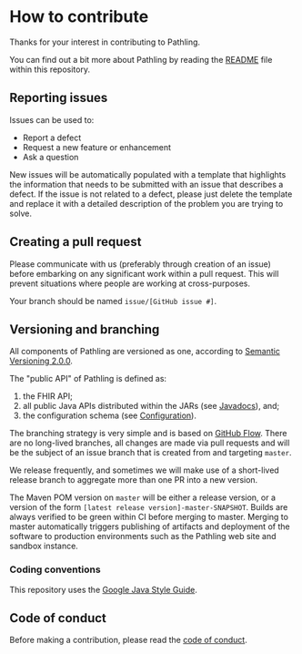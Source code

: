# How to contribute

Thanks for your interest in contributing to Pathling.

You can find out a bit more about Pathling by reading the [README](README.md)
file within this repository.

## Reporting issues

Issues can be used to:

* Report a defect
* Request a new feature or enhancement
* Ask a question

New issues will be automatically populated with a template that highlights the
information that needs to be submitted with an issue that describes a defect. If
the issue is not related to a defect, please just delete the template and
replace it with a detailed description of the problem you are trying to solve.

## Creating a pull request

Please communicate with us (preferably through creation of an issue) before
embarking on any significant work within a pull request. This will prevent
situations where people are working at cross-purposes.

Your branch should be named `issue/[GitHub issue #]`.

## Versioning and branching

All components of Pathling are versioned as one, according to 
[Semantic Versioning 2.0.0](https://semver.org/spec/v2.0.0.html).

The "public API" of Pathling is defined as:

1. the FHIR API;
2. all public Java APIs distributed within the JARs (see 
   [Javadocs](https://pathling.csiro.au/docs/java)), and;
3. the configuration schema (see 
   [Configuration](https://pathling.csiro.au/docs/configuration.html)).

The branching strategy is very simple and is based on 
[GitHub Flow](https://guides.github.com/introduction/flow/). There are no 
long-lived branches, all changes are made via pull requests and will be the 
subject of an issue branch that is created from and targeting `master`.

We release frequently, and sometimes we will make use of a short-lived release 
branch to aggregate more than one PR into a new version.

The Maven POM version on `master` will be either a release version, or a version 
of the form `[latest release version]-master-SNAPSHOT`. Builds are always 
verified to be green within CI before merging to master. Merging to master 
automatically triggers publishing of artifacts and deployment of the software to 
production environments such as the Pathling web site and sandbox instance.

### Coding conventions

This repository uses the 
[Google Java Style Guide](https://google.github.io/styleguide/javaguide.html).

## Code of conduct

Before making a contribution, please read the
[code of conduct](CODE_OF_CONDUCT.md).
